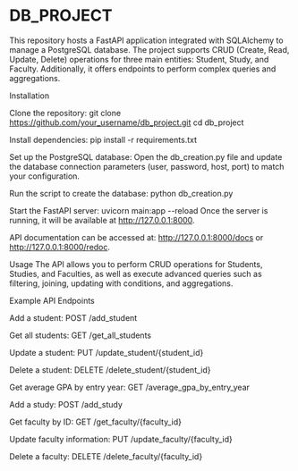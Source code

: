 # DB_PROJECT



This repository hosts a FastAPI application integrated with SQLAlchemy to manage a PostgreSQL database. The project supports CRUD (Create, Read, Update, Delete) operations for three main entities: Student, Study, and Faculty. Additionally, it offers endpoints to perform complex queries and aggregations.


Installation

Clone the repository:
git clone https://github.com/your_username/db_project.git
cd db_project

Install dependencies:
pip install -r requirements.txt

Set up the PostgreSQL database:
Open the db_creation.py file and update the database connection parameters (user, password, host, port) to match your configuration.

Run the script to create the database:
python db_creation.py

Start the FastAPI server:
uvicorn main:app --reload
Once the server is running, it will be available at http://127.0.0.1:8000.

API documentation can be accessed at:
http://127.0.0.1:8000/docs or http://127.0.0.1:8000/redoc.

Usage
The API allows you to perform CRUD operations for Students, Studies, and Faculties, as well as execute advanced queries such as filtering, joining, updating with conditions, and aggregations.

Example API Endpoints

Add a student:
POST /add_student

Get all students:
GET /get_all_students

Update a student:
PUT /update_student/{student_id}

Delete a student:
DELETE /delete_student/{student_id}

Get average GPA by entry year:
GET /average_gpa_by_entry_year

Add a study:
POST /add_study

Get faculty by ID:
GET /get_faculty/{faculty_id}

Update faculty information:
PUT /update_faculty/{faculty_id}

Delete a faculty:
DELETE /delete_faculty/{faculty_id}
